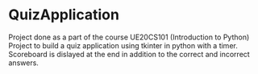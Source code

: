# QuizApplication
Project done as a part of the course UE20CS101 (Introduction to Python)
Project to build a quiz application using tkinter in python with a timer.
Scoreboard is dislayed at the end in addition to the correct and incorrect answers.
